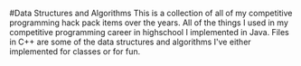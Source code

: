 #Data Structures and Algorithms
This is a collection of all of my competitive programming hack pack items over the years. All of the things I used in my competitive programming career in highschool I implemented in Java. Files in C++ are some of the data structures and algorithms I've either implemented for classes or for fun.
